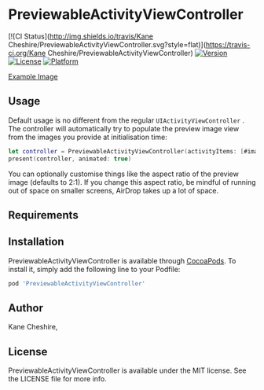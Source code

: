 # PreviewableActivityViewController

[![CI Status](http://img.shields.io/travis/Kane Cheshire/PreviewableActivityViewController.svg?style=flat)](https://travis-ci.org/Kane Cheshire/PreviewableActivityViewController)
[![Version](https://img.shields.io/cocoapods/v/PreviewableActivityViewController.svg?style=flat)](http://cocoapods.org/pods/PreviewableActivityViewController)
[![License](https://img.shields.io/cocoapods/l/PreviewableActivityViewController.svg?style=flat)](http://cocoapods.org/pods/PreviewableActivityViewController)
[![Platform](https://img.shields.io/cocoapods/p/PreviewableActivityViewController.svg?style=flat)](http://cocoapods.org/pods/PreviewableActivityViewController)

[Example Image](Images/Example1.png)

## Usage

Default usage is no different from the regular `UIActivityViewController` . The controller will automatically try to populate the preview image view from the images you provide at initialisation time:

```swift
let controller = PreviewableActivityViewController(activityItems: [#imageLiteral(resourceName: "example")])
present(controller, animated: true)
```

You can optionally customise things like the aspect ratio of the preview image (defaults to 2:1). If you change this aspect ratio, be mindful of running out of space on smaller screens, AirDrop takes up a lot of space.

## Requirements

## Installation

PreviewableActivityViewController is available through [CocoaPods](http://cocoapods.org). To install
it, simply add the following line to your Podfile:

```ruby
pod 'PreviewableActivityViewController'
```

## Author

Kane Cheshire,

## License

PreviewableActivityViewController is available under the MIT license. See the LICENSE file for more info.
